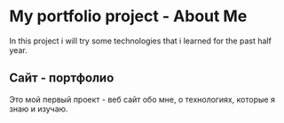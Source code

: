 # My portfolio project - About Me

In this project i will try some technologies that i learned for the past half year.

## Сайт - портфолио

Это мой первый проект - веб сайт обо мне, о технологиях, которые я знаю и изучаю.

